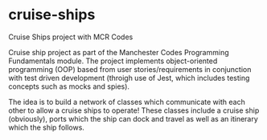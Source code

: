 # cruise-ships
Cruise Ships project with MCR Codes

Cruise ship project as part of the Manchester Codes Programming Fundamentals module. The project implements object-oriented programming (OOP) based from user stories/requirements in conjunction with test driven development (throigh use of Jest, which includes testing concepts such as mocks and spies). 

The idea is to build a network of classes which communicate with each other to allow a cruise ships to operate! These classes include a cruise ship (obviously), ports which the ship can dock and travel as well as an itinerary which the ship follows.
